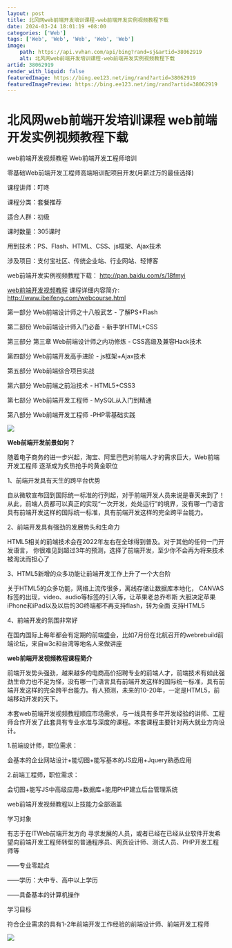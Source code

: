 ```yaml
---
layout: post
title: 北风网web前端开发培训课程-web前端开发实例视频教程下载
date: 2024-03-24 18:01:19 +08:00
categories: ['Web']
tags: ['Web', 'Web', 'Web', 'Web', 'Web']
image:
    path: https://api.vvhan.com/api/bing?rand=sj&artid=38062919
    alt: 北风网web前端开发培训课程-web前端开发实例视频教程下载
artid: 38062919
render_with_liquid: false
featuredImage: https://bing.ee123.net/img/rand?artid=38062919
featuredImagePreview: https://bing.ee123.net/img/rand?artid=38062919
---
```


# 北风网web前端开发培训课程 web前端开发实例视频教程下载

web前端开发视频教程 Web前端开发工程师培训
  
  
  
零基础Web前端开发工程师高端培训配项目开发(月薪过万的最佳选择)
  
  
  
课程讲师：叮咚
  
  
  
课程分类：套餐推荐
  
  
  
适合人群：初级
  
  
  

课时数量：305课时
  
  
  
用到技术：PS、Flash、HTML、CSS、js框架、Ajax技术
  
  
  

涉及项目：支付宝社区、传统企业站、行业网站、轻博客

web前端开发实例视频教程下载：
<http://pan.baidu.com/s/18fmyi>

  
  
[web前端开发视频教程](http://www.ibeifeng.com/goods-419.html)
课程详细内容简介:
<http://www.ibeifeng.com/webcourse.html>
  
  
  
第一部分 Web前端设计师之十八般武艺 - 了解PS+Flash
  
  
  
第二部份 Web前端设计师入门必备 - 新手学HTML+CSS
  
  
  
第三部分 第三章 Web前端设计师之内功修炼 - CSS高级及兼容Hack技术
  
  
  
第四部分 Web前端开发高手进阶 - js框架+Ajax技术
  
  
  
第五部分 Web前端综合项目实战
  
  
  
第六部分 Web前端之前沿技术 - HTML5+CSS3
  
  
  
第七部分 Web前端开发工程师 - MySQL从入门到精通
  
  
  
第八部分 Web前端开发工程师 -PHP零基础实践
  

![](https://img-blog.csdn.net/20140723135922781?watermark/2/text/aHR0cDovL2Jsb2cuY3Nkbi5uZXQvaWJlaWZlbmdpdA==/font/5a6L5L2T/fontsize/400/fill/I0JBQkFCMA==/dissolve/70/gravity/SouthEast)

  
**Web前端开发前景如何？**
  
  
  
随着电子商务的进一步兴起，淘宝、阿里巴巴对前端人才的需求巨大，Web前端开发工程师 逐渐成为炙热抢手的黄金职位
  
  
  
1、前端开发具有天生的跨平台优势
  
  
  
自从微软宣布回到国际统一标准的行列起，对于前端开发人员来说是春天来到了！从此，前端人员都可以真正的实现“一次开发，处处运行”的境界，没有哪一门语言具有前端开发这样的国际统一标准，具有前端开发这样的完全跨平台能力。
  
  
  
2、前端开发具有强劲的发展势头和生命力
  
  
  
HTML5相关的前端技术会在2022年左右在全球得到普及。对于其他的任何一门开发语言， 你很难见到超过3年的预测，选择了前端开发，至少你不会再为将来技术被淘汰而担心了
  
  
  
3、HTML5新增的众多功能让前端开发工作上升了一个大台阶
  
  
  
关于HTML5的众多功能，网络上流传很多，离线存储让数据库本地化， CANVAS标签的出现，video、audio等标签的引入等，让苹果老总乔布斯 大胆决定苹果iPhone和iPad以及以后的3G终端都不再支持flash，转为全面 支持HTML5
  
  
  
4、前端开发的氛围非常好
  
  
  
在国内国际上每年都会有定期的前端盛会，比如7月份在北航召开的webrebuild前端论坛，来自w3c和台湾等地名人来做讲座
  
  
  
**web前端开发视频教程课程简介**
  
  
  
前端开发势头强劲，越来越多的电商高价招聘专业的前端人才，前端技术有如此强劲生命力也不足为怪，没有哪一门语言具有前端开发这样的国际统一标准，具有前端开发这样的完全跨平台能力。有人预测，未来的10-20年，一定是HTML5，前端移动开发的天下。
  
  
  
本套web前端开发视频教程顺应市场需求，与一线具有多年开发经验的讲师、工程师合作开发了此套具有专业水准与深度的课程。本套课程主要针对两大就业方向设计。
  
  
  
1.前端设计师，职位需求：
  
  
  
会基本的企业网站设计+能切图+能写基本的JS应用+Jquery熟悉应用
  
  
  
2.前端工程师，职位需求：
  
  
  
会切图+能写JS中高级应用+数据库+能用PHP建立后台管理系统
  
  
  
web前端开发视频教程以上技能力全部涵盖
  
  
  
学习对象
  
  
  
有志于在ITWeb前端开发方向 寻求发展的人员，或者已经在已经从业软件开发希望向前端开发工程师转型的普通程序员、网页设计师、测试人员、PHP开发工程师等
  
  
  
——专业零起点
  
  
  
——学历：大中专、高中以上学历
  
  
  
——具备基本的计算机操作
  
  
  
学习目标
  
  
  

符合企业需求的具有1-2年前端开发工作经验的前端设计师、前端开发工程师

![](https://img-blog.csdn.net/20140723135945312?watermark/2/text/aHR0cDovL2Jsb2cuY3Nkbi5uZXQvaWJlaWZlbmdpdA==/font/5a6L5L2T/fontsize/400/fill/I0JBQkFCMA==/dissolve/70/gravity/SouthEast)